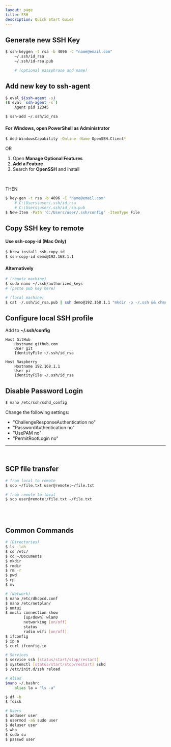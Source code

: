 ```yaml
---
layout: page
title: SSH 
description: Quick Start Guide
---
```



## Generate new SSH Key

```bash
$ ssh-keygen -t rsa -b 4096 -C "name@email.com"
    ~/.ssh/id_rsa
    ~/.ssh/id-rsa.pub

    # (optional passphrase and name)
```

## Add new key to ssh-agent
```bash
$ eval $(ssh-agent -s)
($ eval `ssh-agent -s`) 
    Agent pid 12345

$ ssh-add ~/.ssh/id_rsa
```

#### For Windows, open PowerShell as Administrator
```bash 
$ Add-WindowsCapability -Online -Name OpenSSH.Client*
```

OR 

1. Open **Manage Optional Features**
1. **Add a Feature**
1. Search for **OpenSSH** and install
<br>

THEN

```bash
$ key-gen -t rsa -b 4096 -C "name@email.com"
    # C:\Users\user/.ssh/id_rsa
    # C:\Users\user/.ssh/id_rsa.pub
$ New-Item -Path 'C:/Users/user/.ssh/config' -ItemType File
```

## Copy SSH key to remote
#### Use ssh-copy-id (Mac Only)
```bash 
$ brew install ssh-copy-id
$ ssh-copy-id demo@192.168.1.1
```

#### Alternatively 
```bash
# (remote machine)
$ sudo nano ~/.ssh/authorized_keys
# (paste pub key here)

# (local machine)
$ cat -/.ssh/id_rsa.pub | ssh demo@192.168.1.1 "mkdir -p -/.ssh && chmod 700 -/.ssh $$ cat >> ~/.ssh/authorized_keys"
```

## Configure local SSH profile
Add to **~/.ssh/config**
```
Host GitHub
    Hostname github.com
    User git
    IdentityFile ~/.ssh/id_rsa

Host Raspberry
    Hostname 192.168.1.1
    User pi
    IdentityFile ~/.ssh/id_rsa
```

## Disable Password Login
```bash
$ nano /etc/ssh/sshd_config
```
Change the following settings:

* "ChallengeResponseAuthentication no"
* "PasswordAuthentication no"
* "UsePAM no"
* "PermitRootLogin no"

---

<br>

## SCP file transfer
```bash
# from local to remote
$ scp ~/file.txt user@remote:~/file.txt

# from remote to local 
$ scp user@remote:/file.txt ~/file.txt
```

<br>
<br>

## Common Commands
```bash
# (Directories)
$ ls -lah
$ cd /etc/
$ cd ~/Documents
$ mkdir
$ rmdir
$ rm -r
$ pwd
$ cp
$ mv

# (Network)
$ nano /etc/dhcpcd.conf
$ nano /etc/netplan/
$ nmtui 
$ nmcli connection show
        [up/down] wlan0
        networking [on/off]
        status
        radio wifi [on/off]
$ ifconfig
$ ip a
$ curl ifconfig.io 

# Services
$ service ssh [status/start/stop/restart]
$ systemctl [status/start/stop/restart] sshd
$ /etc/init.d/ssh reload

# Alias
$nano ~/.bashrc
    alias la = "ls -a"

$ df -h
$ fdisk

# Users
$ adduser user
$ usermod -aG sudo user
$ deluser user
$ who
$ sudo su
$ passwd user

```
